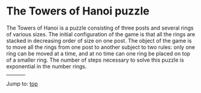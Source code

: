 # The Towers of Hanoi puzzle

The Towers of Hanoi is a puzzle consisting of three posts
and several rings of various sizes.  The initial
configuration of the game is that all the rings are stacked
in decreasing order of size on one post.  The object of the
game is to move all the rings from one post to another
subject to two rules: only one ring can be moved at a time,
and at no time can one ring be placed on top of a smaller
ring.  The number of steps necessary to solve this puzzle is
exponential in the number rings.


<hr style="width:10%;text-align:left;margin-left:0">

Jump to: [top](#)


<!--

    Copyright © 1984-2024 by Landon Curt Noll. All Rights Reserved.

    You are free to share and adapt this file under the terms of this license:

	Creative Commons Attribution-ShareAlike 4.0 International (CC BY-SA 4.0)

    For more information, see:

	https://creativecommons.org/licenses/by-sa/4.0/

-->

